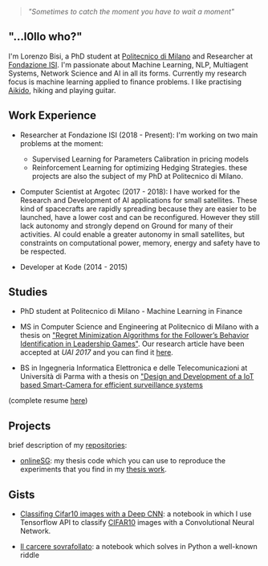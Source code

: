 > *"Sometimes to catch the moment you have to wait a moment"*
 
## "...l0llo who?"
I'm Lorenzo Bisi, a PhD student at [Politecnico di Milano](https://www.polimi.it/home/) and Researcher at [Fondazione ISI](https://www.isi.it/en/home).
I'm passionate about Machine Learning, NLP, Multiagent Systems, Network Science and AI in all its forms.
Currently my research focus is machine learning applied to finance problems.
I like practising [Aikido](https://en.wikipedia.org/wiki/Aikido), hiking and playing guitar.

## Work Experience
- Researcher at Fondazione ISI (2018 - Present):
  I'm working on two main problems at the moment: 
  + Supervised Learning for Parameters Calibration in pricing models
  + Reinforcement Learning for optimizing Hedging Strategies. 
  these projects are also the subject of my PhD at Politecnico di Milano. 

- Computer Scientist at Argotec (2017 - 2018): 
I have worked for the Research and Development of AI applications for small satellites. These kind of spacecrafts
are rapidly spreading because they are easier to be launched, have a lower cost and can be
reconfigured. However they still lack autonomy and strongly depend on Ground for many of
their activities. AI could enable a greater autonomy in small satellites, but constraints on
computational power, memory, energy and safety have to be respected.

- Developer at Kode (2014 - 2015)

## Studies
- PhD student at Politecnico di Milano - Machine Learning in Finance 

- MS in Computer Science and Engineering at Politecnico di Milano with a thesis on ["Regret Minimization Algorithms for the Follower’s Behavior Identification in Leadership Games"](l0llo.github.io/thesis.pdf). Our research article have been accepted at *UAI 2017* and you can find it [here](http://auai.org/uai2017/proceedings/papers/100.pdf).

- BS in Ingegneria Informatica Elettronica e delle Telecomunicazioni at Università di Parma with a thesis on ["Design and Development of a IoT based Smart-Camera for efficient surveillance systems](l0llo.github.io/Tesi_Triennale.pdf)

(complete resume [here](l0llo.github.io/cv.pdf))

## Projects
brief description of my [repositories](https://github.com/l0llo?tab=repositories):

- [onlineSG](https://github.com/l0llo/onlineSG): my thesis code which you can use to reproduce the experiments that you find in my [thesis work](l0llo.github.io/thesis.pdf).

## Gists

- [Classifing Cifar10 images with a Deep CNN](https://gist.github.com/l0llo/8bf60b9cc7487133851f5d920115d21a): a notebook in which I use Tensorflow API to classify [CIFAR10](https://www.cs.toronto.edu/~kriz/cifar.html) images with a Convolutional Neural Network.

- [Il carcere sovrafollato](https://gist.github.com/l0llo/c0fbe7b5bd8834387d73241568d9ec43): a notebook which solves in Python a well-known riddle




